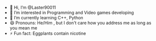 - 👋 Hi, I’m @Laster90011
- 👀 I’m interested in Programming and Video games developing
- 🌱 I’m currently learning C++, Python
- 😄 Pronouns: He/Him , but I don't care how you address me as long as you mean me
- ⚡ Fun fact: Eggplants contain nicotine

<!---
Laster90011/Laster90011 is a ✨ special ✨ repository because its `README.md` (this file) appears on your GitHub profile.
You can click the Preview link to take a look at your changes.
--->
